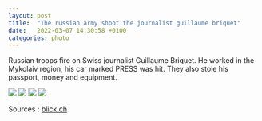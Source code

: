 ```yaml
---
layout: post
title:  "The russian army shoot the journalist guillaume briquet"
date:   2022-03-07 14:30:58 +0100
categories: photo
---
```


Russian troops fire on Swiss journalist Guillaume Briquet. He worked in the Mykolaiv region, his car marked PRESS was hit. They also stole his passport, money and equipment.

<img src="{{ site.baseurl }}/assets/images/guillaume-briquet.jpeg">
<img src="{{ site.baseurl }}/assets/images/voiture-guillaume-briquet.jpeg">
<img src="{{ site.baseurl }}/assets/images/voiture-guillaume-briquet2.jpeg">
<img src="{{ site.baseurl }}/assets/images/voiture-guillaume-briquet3.jpeg">

Sources : <a href="https://www.blick.ch/ausland/reisepass-weg-fotoausruestung-weg-3000-euro-weg-schweizer-journalist-in-der-ukraine-angeschossen-und-beklaut-id17295618.html">blick.ch</a>
